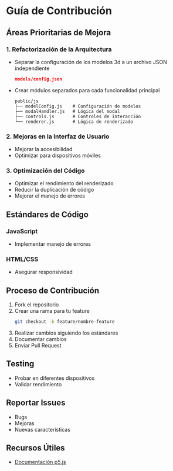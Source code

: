# Guía de Contribución

## Áreas Prioritarias de Mejora

### 1. Refactorización de la Arquitectura
- Separar la configuración de los modelos 3d a un archivo JSON independiente
  ```json
  models/config.json
  ```
- Crear módulos separados para cada funcionalidad principal
  ```plaintext
  public/js
  ├── modelConfig.js    # Configuración de modelos
  ├── modalHandler.js   # Lógica del modal
  ├── controls.js       # Controles de interacción
  └── renderer.js       # Lógica de renderizado
  ```

### 2. Mejoras en la Interfaz de Usuario
- Mejorar la accesibilidad
- Optimizar para dispositivos móviles

### 3. Optimización del Código
- Optimizar el rendimiento del renderizado
- Reducir la duplicación de código
- Mejorar el manejo de errores

## Estándares de Código

### JavaScript
- Implementar manejo de errores

### HTML/CSS
- Asegurar responsividad

## Proceso de Contribución

1. Fork el repositorio
2. Crear una rama para tu feature
   ```bash
   git checkout -b feature/nombre-feature
   ```
3. Realizar cambios siguiendo los estándares
4. Documentar cambios
5. Enviar Pull Request

## Testing

- Probar en diferentes dispositivos
- Validar rendimiento

## Reportar Issues

- Bugs
- Mejoras
- Nuevas características

## Recursos Útiles

- [Documentación p5.js](https://p5js.org/reference/)
